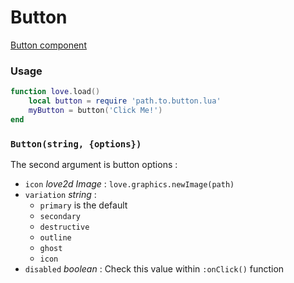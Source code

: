# Button

[Button component](../../components/button.lua)

### Usage

```lua
function love.load()
    local button = require 'path.to.button.lua'
    myButton = button('Click Me!')
end
```

### `Button(string, {options})`

The second argument is button options :

- `icon` _love2d Image_ : `love.graphics.newImage(path)`
- `variation` _string_ :
  - `primary` is the default
  - `secondary`
  - `destructive`
  - `outline`
  - `ghost`
  - `icon`
- `disabled` _boolean_ : Check this value within `:onClick()` function
